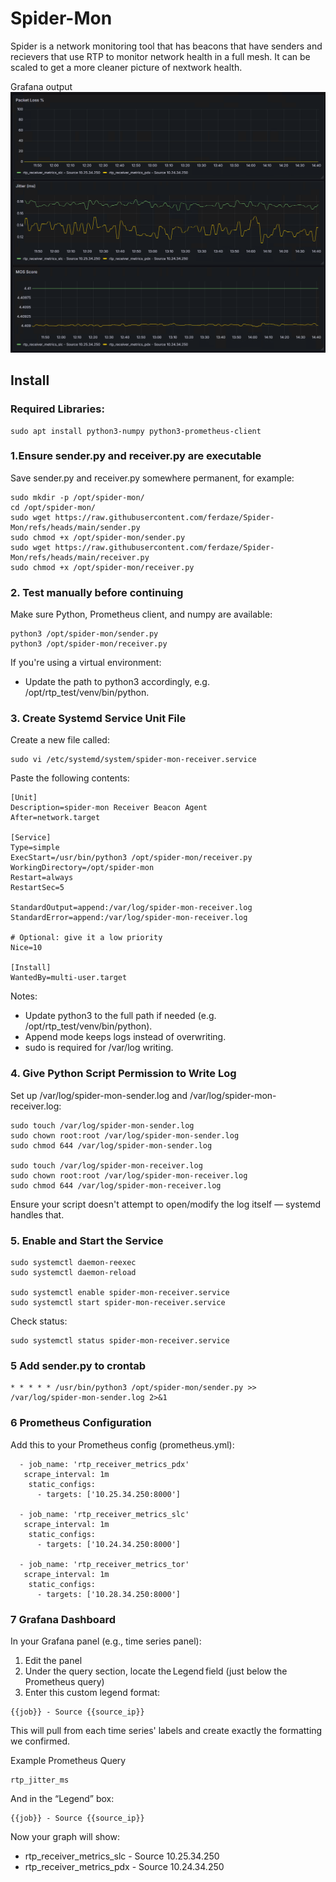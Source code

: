 # Spider-Mon
Spider is a network monitoring tool that has beacons that have senders and recievers that use RTP to monitor network health in a full mesh. It can be scaled to get a more cleaner picture of nextwork health.

Grafana output
![](https://github.com/ferdaze/Spider-Mon/blob/main/images/Grafana%20Stats.png)

## Install
### Required Libraries:
```
sudo apt install python3-numpy python3-prometheus-client
```

### 1.Ensure sender.py and receiver.py are executable
Save sender.py and receiver.py somewhere permanent, for example:
```
sudo mkdir -p /opt/spider-mon/
cd /opt/spider-mon/
sudo wget https://raw.githubusercontent.com/ferdaze/Spider-Mon/refs/heads/main/sender.py
sudo chmod +x /opt/spider-mon/sender.py
sudo wget https://raw.githubusercontent.com/ferdaze/Spider-Mon/refs/heads/main/receiver.py
sudo chmod +x /opt/spider-mon/receiver.py
```

### 2. Test manually before continuing
Make sure Python, Prometheus client, and numpy are available:
```
python3 /opt/spider-mon/sender.py
python3 /opt/spider-mon/receiver.py
```
If you're using a virtual environment:
* Update the path to python3 accordingly, e.g. /opt/rtp_test/venv/bin/python.

### 3. Create Systemd Service Unit File
Create a new file called:
```
sudo vi /etc/systemd/system/spider-mon-receiver.service
```
Paste the following contents:
```
[Unit]
Description=spider-mon Receiver Beacon Agent
After=network.target

[Service]
Type=simple
ExecStart=/usr/bin/python3 /opt/spider-mon/receiver.py
WorkingDirectory=/opt/spider-mon
Restart=always
RestartSec=5

StandardOutput=append:/var/log/spider-mon-receiver.log
StandardError=append:/var/log/spider-mon-receiver.log

# Optional: give it a low priority
Nice=10

[Install]
WantedBy=multi-user.target
```
Notes:
* Update python3 to the full path if needed (e.g. /opt/rtp_test/venv/bin/python).
* Append mode keeps logs instead of overwriting.
* sudo is required for /var/log writing.

### 4. Give Python Script Permission to Write Log
Set up /var/log/spider-mon-sender.log and /var/log/spider-mon-receiver.log:
```
sudo touch /var/log/spider-mon-sender.log
sudo chown root:root /var/log/spider-mon-sender.log
sudo chmod 644 /var/log/spider-mon-sender.log

sudo touch /var/log/spider-mon-receiver.log
sudo chown root:root /var/log/spider-mon-receiver.log
sudo chmod 644 /var/log/spider-mon-receiver.log
```
Ensure your script doesn't attempt to open/modify the log itself — systemd handles that.

### 5. Enable and Start the Service
```
sudo systemctl daemon-reexec
sudo systemctl daemon-reload

sudo systemctl enable spider-mon-receiver.service
sudo systemctl start spider-mon-receiver.service
```
Check status:
```
sudo systemctl status spider-mon-receiver.service
```

### 5 Add sender.py to crontab
```
* * * * * /usr/bin/python3 /opt/spider-mon/sender.py >> /var/log/spider-mon-sender.log 2>&1
```

### 6 Prometheus Configuration
Add this to your Prometheus config (prometheus.yml):
```
  - job_name: 'rtp_receiver_metrics_pdx'
   scrape_interval: 1m
    static_configs:
      - targets: ['10.25.34.250:8000']
 
  - job_name: 'rtp_receiver_metrics_slc'
   scrape_interval: 1m
    static_configs:
      - targets: ['10.24.34.250:8000']
 
  - job_name: 'rtp_receiver_metrics_tor'
   scrape_interval: 1m
    static_configs:
      - targets: ['10.28.34.250:8000']
```
### 7 Grafana Dashboard
In your Grafana panel (e.g., time series panel):
1. Edit the panel
2. Under the query section, locate the Legend field (just below the Prometheus query)
3. Enter this custom legend format:
```
{{job}} - Source {{source_ip}}
```
This will pull from each time series' labels and create exactly the formatting we confirmed.

Example Prometheus Query
```
rtp_jitter_ms
```
And in the “Legend” box:
```
{{job}} - Source {{source_ip}}
```
Now your graph will show:
* rtp_receiver_metrics_slc - Source 10.25.34.250
* rtp_receiver_metrics_pdx - Source 10.24.34.250
